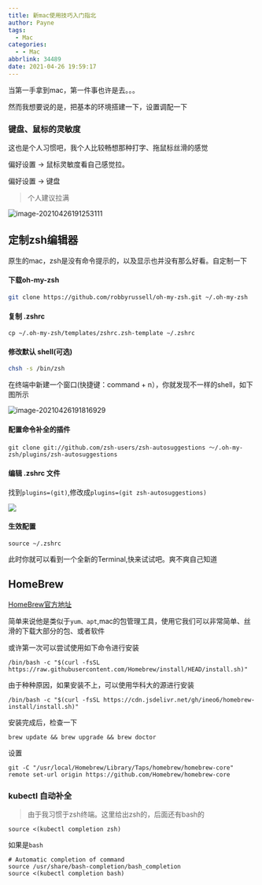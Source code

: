 ```yaml
---
title: 新mac使用技巧入门指北
author: Payne
tags:
  - Mac
categories:
  - - Mac
abbrlink: 34489
date: 2021-04-26 19:59:17
---
```

当第一手拿到mac，第一件事也许是去。。。

然而我想要说的是，把基本的环境搭建一下，设置调配一下

<!--more-->

### 键盘、鼠标的灵敏度

这也是个人习惯吧，我个人比较畅想那种打字、拖鼠标丝滑的感觉

偏好设置 -> 鼠标灵敏度看自己感觉拉。

偏好设置 -> 键盘

> 个人建议拉满

![image-20210426191253111](https://tva1.sinaimg.cn/large/008i3skNly1gpxcygvyc2j31100mctht.jpg)



## 定制zsh编辑器

原生的mac，zsh是没有命令提示的，以及显示也并没有那么好看。自定制一下

#### 下载oh-my-zsh

```sh
git clone https://github.com/robbyrussell/oh-my-zsh.git ~/.oh-my-zsh
```

#### 复制 .zshrc

```shell
cp ~/.oh-my-zsh/templates/zshrc.zsh-template ~/.zshrc
```

#### 修改默认 shell(可选)

```sh
chsh -s /bin/zsh
```

在终端中新建一个窗口(快捷键：command + n），你就发现不一样的shell，如下图所示

![image-20210426191816929](https://tva1.sinaimg.cn/large/008i3skNly1gpxd433qdsj317o0e0wes.jpg)

#### 配置命令补全的插件

```shell
git clone git://github.com/zsh-users/zsh-autosuggestions ～/.oh-my-zsh/plugins/zsh-autosuggestions
```

#### 编辑 .zshrc 文件

找到`plugins=(git)`,修改成`plugins=(git zsh-autosuggestions)`

![](https://tva1.sinaimg.cn/large/008i3skNly1gpxee9jh16j30zc06wtb6.jpg)

#### 生效配置

```shell
source ~/.zshrc
```

此时你就可以看到一个全新的Terminal,快来试试吧。爽不爽自己知道

## HomeBrew

[HomeBrew官方地址](https://brew.sh/)

简单来说他是类似于`yum、apt`,mac的包管理工具，使用它我们可以非常简单、丝滑的下载大部分的包、或者软件

或许第一次可以尝试使用如下命令进行安装

```shell
/bin/bash -c "$(curl -fsSL https://raw.githubusercontent.com/Homebrew/install/HEAD/install.sh)"
```

由于种种原因，如果安装不上，可以使用华科大的源进行安装

```shell
/bin/bash -c "$(curl -fsSL https://cdn.jsdelivr.net/gh/ineo6/homebrew-install/install.sh)"
```

安装完成后，检查一下

```shell
brew update && brew upgrade && brew doctor
```

设置

```
git -C "/usr/local/Homebrew/Library/Taps/homebrew/homebrew-core" remote set-url origin https://github.com/Homebrew/homebrew-core
```

### kubectl 自动补全
> 由于我习惯于zsh终端。这里给出zsh的，后面还有bash的

```shell
source <(kubectl completion zsh)
```

如果是`bash`
```shell
# Automatic completion of command
source /usr/share/bash-completion/bash_completion
source <(kubectl completion bash)
```